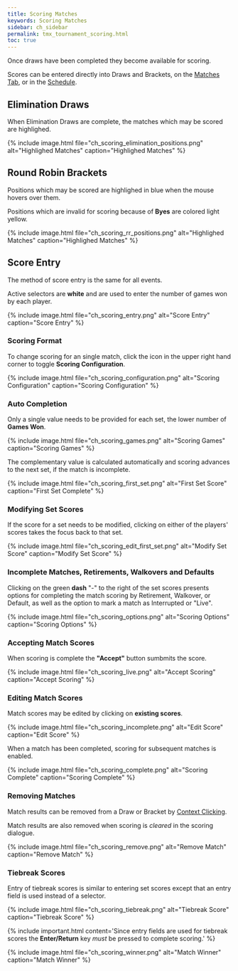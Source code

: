 ```yaml
---
title: Scoring Matches
keywords: Scoring Matches
sidebar: ch_sidebar
permalink: tmx_tournament_scoring.html
toc: true
---
```


Once draws have been completed they become available for scoring.

Scores can be entered directly into Draws and Brackets, on the [Matches Tab](tmx_tournament_matches.html), or in the [Schedule](tmx_tournament_schedule.html).

## Elimination Draws

When Elimination Draws are complete, the matches which may be scored are highlighed.

{% include image.html file="ch_scoring_elimination_positions.png" alt="Highlighed Matches" caption="Highlighed Matches" %}

## Round Robin Brackets

Positions which may be scored are highlighed in blue when the mouse hovers over them.

Positions which are invalid for scoring because of __Byes__ are colored light yellow.

{% include image.html file="ch_scoring_rr_positions.png" alt="Highlighed Matches" caption="Highlighed Matches" %}

## Score Entry

The method of score entry is the same for all events.

Active selectors are __white__ and are used to enter the number of games won by each player.

{% include image.html file="ch_scoring_entry.png" alt="Score Entry" caption="Score Entry" %}

### Scoring Format
To change scoring for an single match, click the icon in the upper right hand corner to toggle __Scoring Configuration__.

{% include image.html file="ch_scoring_configuration.png" alt="Scoring Configuration" caption="Scoring Configuration" %}

### Auto Completion

Only a single value needs to be provided for each set, the lower number of __Games Won__.

{% include image.html file="ch_scoring_games.png" alt="Scoring Games" caption="Scoring Games" %}

The complementary value is calculated automatically and scoring advances to the next set, if the match is incomplete.

{% include image.html file="ch_scoring_first_set.png" alt="First Set Score" caption="First Set Complete" %}

### Modifying Set Scores

If the score for a set needs to be modified, clicking on either of the players' scores takes the focus back to that set.

{% include image.html file="ch_scoring_edit_first_set.png" alt="Modify Set Score" caption="Modify Set Score" %}

### Incomplete Matches, Retirements, Walkovers and Defaults

Clicking on the green __dash__ "-" to the right of the set scores presents options for completing the match scoring by Retirement, Walkover, or Default, as well as the option to mark a match as Interrupted or "Live".

{% include image.html file="ch_scoring_options.png" alt="Scoring Options" caption="Scoring Options" %}

### Accepting Match Scores

When scoring is complete the __"Accept"__ button sumbmits the score.

{% include image.html file="ch_scoring_live.png" alt="Accept Scoring" caption="Accept Scoring" %}

### Editing Match Scores

Match scores may be edited by clicking on __existing scores__.

{% include image.html file="ch_scoring_incomplete.png" alt="Edit Score" caption="Edit Score" %}

When a match has been completed, scoring for subsequent matches is enabled.

{% include image.html file="ch_scoring_complete.png" alt="Scoring Complete" caption="Scoring Complete" %}

### Removing Matches

Match results can be removed from a Draw or Bracket by [Context Clicking](tmx_fundamentals.html).

Match results are also removed when scoring is _cleared_ in the scoring dialogue.

{% include image.html file="ch_scoring_remove.png" alt="Remove Match" caption="Remove Match" %}

### Tiebreak Scores

Entry of tiebreak scores is similar to entering set scores except that an entry field is used instead of a selector.

{% include image.html file="ch_scoring_tiebreak.png" alt="Tiebreak Score" caption="Tiebreak Score" %}

{% include important.html content='Since entry fields are used for tiebreak scores the __Enter/Return__ key _must_ be pressed to complete scoring.' %}

{% include image.html file="ch_scoring_winner.png" alt="Match Winner" caption="Match Winner" %}
